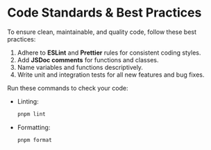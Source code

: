 # Code Standards & Best Practices

To ensure clean, maintainable, and quality code, follow these best practices:

1. Adhere to **ESLint** and **Prettier** rules for consistent coding styles.
2. Add **JSDoc comments** for functions and classes.
3. Name variables and functions descriptively.
4. Write unit and integration tests for all new features and bug fixes.

Run these commands to check your code:
- Linting:  
  ```bash
  pnpm lint
  ```
- Formatting:
  ```bash
  pnpm format
  ```